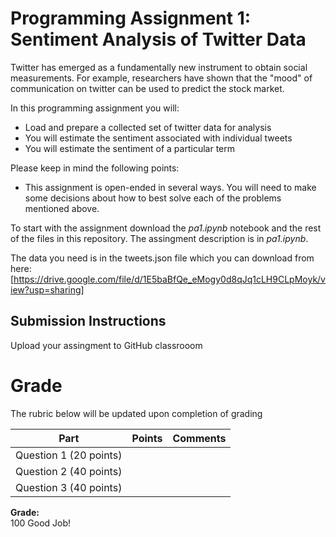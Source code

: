 # Programming Assignment 1: Sentiment Analysis of Twitter Data

Twitter has emerged as a fundamentally new instrument to obtain social measurements. For example, researchers have shown that the "mood" of communication on twitter can be used to predict the stock market. 

In this programming assignment you will:

* Load and prepare a collected set of twitter data for analysis
* You will estimate the sentiment associated with individual tweets
* You will estimate the sentiment of a particular term

Please keep in mind the following points:
* This assignment is open-ended in several ways. You will need to make some decisions about how to best solve each of the problems mentioned above.

To start with the assignment download the *pa1.ipynb* notebook and the rest of the files in this repository. The assingment description is in *pa1.ipynb*. 

The data you need is in the tweets.json file which you can download from here: 
[https://drive.google.com/file/d/1E5baBfQe_eMogy0d8qJq1cLH9CLpMoyk/view?usp=sharing]

## Submission Instructions

Upload your assingment to GitHub classrooom  

# Grade 
The rubric below will be updated upon completion of grading 

<table>
  <thead>
    <tr>
      <th>Part</th>
      <th>Points</th>
      <th>Comments</th>
    </tr>
  </thead>
  <tbody>
    <tr>
      <td>Question 1 (20 points) </td>
      <td></td>
      <td></td>
    </tr>
    <tr>
      <td>Question 2 (40 points) </td>
      <td></td>
      <td></td>
    </tr>
    <tr>
      <td>Question 3 (40 points) </td>
      <td></td>
      <td></td>
    </tr>
  </tbody>
</table>

**Grade:**  
100 Good Job!
